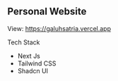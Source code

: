 ## Personal Website

View: https://galuhsatria.vercel.app

Tech Stack
- Next Js
- Tailwind CSS
- Shadcn UI
